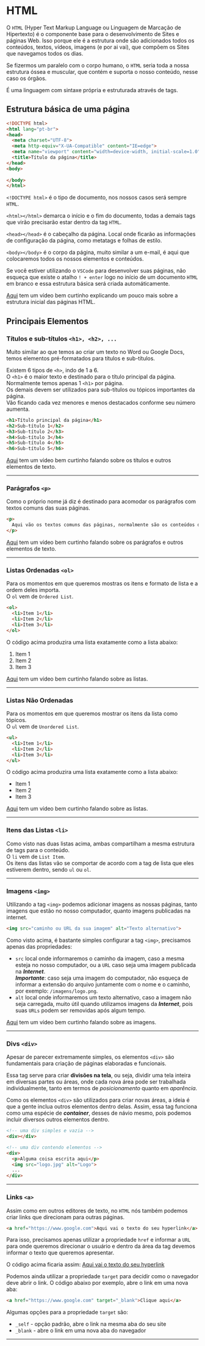 # HTML

O `HTML` (Hyper Text Markup Language ou Linguagem de Marcação de Hipertexto) é o componente base para o desenvolvimento de Sites e páginas Web. Isso porque ele é a estrutura onde são adicionados todos os conteúdos, textos, vídeos, imagens (e por ai vai), que compõem os Sites que navegamos todos os dias.

Se fizermos um paralelo com o corpo humano, o `HTML` seria toda a nossa estrutura óssea e muscular, que contém e suporta o nosso conteúdo, nesse caso os órgãos.

É uma linguagem com sintaxe própria e estruturada através de tags.

## Estrutura básica de uma página

```html
<!DOCTYPE html>
<html lang="pt-br">
<head>
  <meta charset="UTF-8">
  <meta http-equiv="X-UA-Compatible" content="IE=edge">
  <meta name="viewport" content="width=device-width, initial-scale=1.0">
  <title>Título da página</title>
</head>
<body>
  
</body>
</html>
```

`<!DOCTYPE html>` é o tipo de documento, nos nossos casos será sempre `HTML`.

`<html></html>` demarca o início e o fim do documento, todas a demais tags que virão precisarão estar dentro da tag `HTML`.

`<head></head>` é o cabeçalho da página. Local onde ficarão as informações de configuração da página, como metatags e folhas de estilo.

`<body></body>` é o corpo da página, muito similar a um e-mail, é aqui que colocaremos todos os nossos elementos e conteúdos. 

Se você estiver utilizando o `VSCode` para desenvolver suas páginas, não esqueça que existe o atalho `! + enter` logo no início de um documento `HTML` em branco e essa estrutura básica será criada automáticamente.

[Aqui](https://www.loom.com/share/a0e22f535fd74b3e9940cd1366212ed5?sharedAppSource=personal_library) tem um vídeo bem curtinho explicando um pouco mais sobre a estrutura inicial das páginas HTML.

## Principais Elementos

### Títulos e sub-títulos `<h1>, <h2>, ...`
Muito similar ao que temos ao criar um texto no Word ou Google Docs, temos elementos pré-formatados para títulos e sub-títulos.

Existem 6 tipos de `<h>`, indo de 1 a 6.  
O `<h1>` é o maior texto e destinado para o título principal da página. Normalmente temos apenas 1 `<h1>` por página.  
Os demais devem ser utilizados para sub-títulos ou tópicos importantes da página.  
Vão ficando cada vez menores e menos destacados conforme seu número aumenta.

```html
<h1>Título principal da página</h1>
<h2>Sub-título 1</h2>
<h3>Sub-título 2</h3>
<h4>Sub-título 3</h4>
<h5>Sub-título 4</h5>
<h6>Sub-título 5</h6>
```
[Aqui](https://www.loom.com/share/6f45cadadd7d4a9ea5c155ac1610fc8e?sharedAppSource=personal_library) tem um vídeo bem curtinho falando sobre os títulos e outros elementos de texto.

---

### Parágrafos `<p>`
Como o próprio nome já diz é destinado para acomodar os parágrafos com textos comuns das suas páginas.  

```html
<p>
  Aqui vão os textos comuns das páginas, normalmente são os conteúdos das noticias ou legendas de fotos...
</p>
```
[Aqui](https://www.loom.com/share/6f45cadadd7d4a9ea5c155ac1610fc8e?sharedAppSource=personal_library) tem um vídeo bem curtinho falando sobre os parágrafos e outros elementos de texto.

---

### Listas Ordenadas `<ol>`
Para os momentos em que queremos mostras os itens e formato de lista e a ordem deles importa.  
O `ol` vem de `Ordered List`.

```html
<ol>
  <li>Item 1</li>
  <li>Item 2</li>
  <li>Item 3</li>
</ol>
```

O código acima produzira uma lista exatamente como a lista abaixo:

1. Item 1
2. Item 2
3. Item 3

[Aqui](https://www.loom.com/share/30053b9c581347bb8a99825706277dc7?sharedAppSource=personal_library) tem um vídeo bem curtinho falando sobre as listas.

---

### Listas Não Ordenadas
Para os momentos em que queremos mostrar os itens da lista como tópicos.  
O `ul` vem de `Unordered List`.

```html
<ul>
  <li>Item 1</li>
  <li>Item 2</li>
  <li>Item 3</li>
</ul>
```

O código acima produzira uma lista exatamente como a lista abaixo:
- Item 1
- Item 2
- Item 3

[Aqui](https://www.loom.com/share/30053b9c581347bb8a99825706277dc7?sharedAppSource=personal_library) tem um vídeo bem curtinho falando sobre as listas.

---

### Itens das Listas `<li>`
Como visto nas duas listas acima, ambas compartilham a mesma estrutura de tags para o conteúdo.  
O `li` vem de `List Item`.  
Os itens das listas vão se comportar de acordo com a tag de lista que eles estiverem dentro, sendo `ul` ou `ol`.

---

### Imagens `<img>`
Utilizando a tag `<img>` podemos adicionar imagens as nossas páginas, tanto imagens que estão no nosso computador, quanto imagens publicadas na internet. 

```html
<img src="caminho ou URL da sua imagem" alt="Texto alternativo">
```

Como visto acima, é bastante simples configurar a tag `<img>`, precisamos apenas das propriedades:
- `src` local onde informaremos o caminho da imagem, caso a mesma esteja no nosso computador, ou a `URL` caso seja uma imagem publicada na ***Internet***.  
***Importante***: caso seja uma imagem do computador, não esqueça de informar a extensão do arquivo juntamente com o nome e o caminho, por exemplo: `/imagens/logo.png`.
- `alt` local onde informaremos um texto alternativo, caso a imagem não seja carregada, muito útil quando utilizamos imagens da ***Internet***, pois suas `URLs` podem ser removidas após algum tempo.

[Aqui](https://www.loom.com/share/f666a45e1db847b090951d1bb6aa2142?sharedAppSource=personal_library) tem um vídeo bem curtinho falando sobre as imagens.

---

### Divs `<div>`
Apesar de parecer extremamente simples, os elementos `<div>` são fundamentais para criação de páginas elaboradas e funcionais.

Essa tag serve para criar **divisões na tela**, ou seja, dividir uma tela inteira em diversas partes ou áreas, onde cada nova área pode ser trabalhada individualmente, tanto em termos de *posicionamento* quanto em *aparência*.

Como os elementos `<div>` são utilizados para criar novas áreas, a ideia é que a gente inclua outros elementos dentro delas. Assim, essa tag funciona como uma espécie de ***container***, desses de návio mesmo, pois podemos incluir diversos outros elementos dentro. 

```html
<!-- uma div simples e vazia -->
<div></div>

<!-- uma div contendo elementos -->
<div>
  <p>Alguma coisa escrita aqui</p>
  <img src="logo.jpg" alt="Logo">
  ...
</div>
```
---

### Links `<a>`
Assim como em outros editores de texto, no `HTML` nós também podemos criar links que direcionam para outras páginas.

```html
<a href="https://www.google.com">Aqui vai o texto do seu hyperlink</a>
```

Para isso, precisamos apenas utilizar a propriedade `href` e informar a `URL` para onde queremos direcionar o usuário e dentro da área da tag devemos informar o texto que queremos apresentar. 

O código acima ficaria assim: [Aqui vai o texto do seu hyperlink](https://www.google.com)

Podemos ainda utilizar a propriedade `target` para decidir como o navegador deve abrir o link. O código abaixo por exemplo, abre o link em uma nova aba:

```html
<a href="https://www.google.com" target="_blank">Clique aqui</a>
```

Algumas opções para a propriedade `target` são:
- `_self` - opção padrão, abre o link na mesma aba do seu site
- `_blank` - abre o link em uma nova aba do navegador

---
